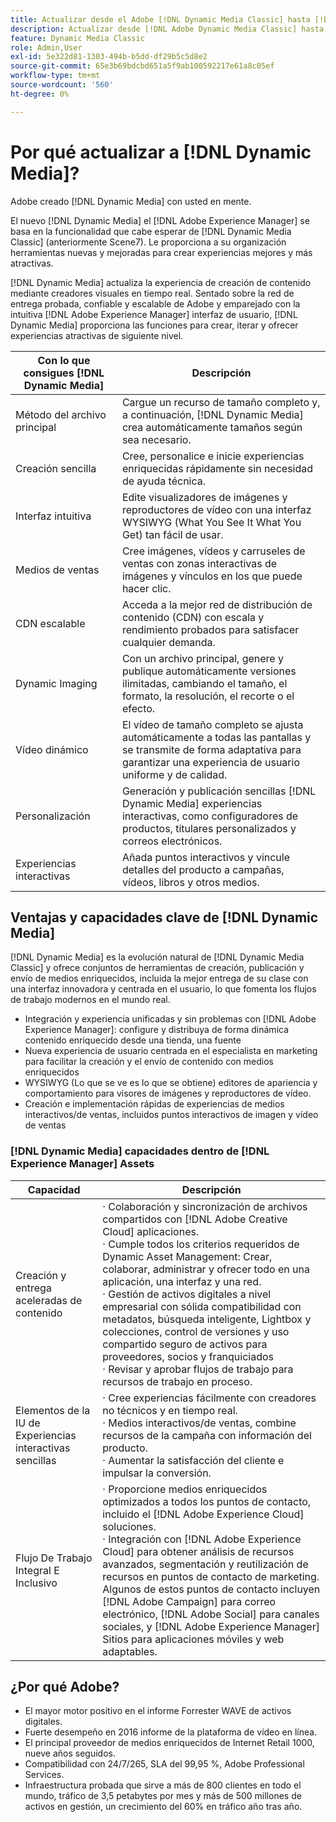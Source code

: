 ```yaml
---
title: Actualizar desde el Adobe [!DNL Dynamic Media Classic] hasta [!DNL Dynamic Media] el [!DNL Experience Manager] Assets
description: Actualizar desde [!DNL Adobe Dynamic Media Classic] hasta [!DNL Dynamic Media] el [!DNL Adobe Experience Manager]. Conozca las ventajas y capacidades clave de [!DNL Dynamic Media]. Revise la comparación de listas de funciones, las preguntas frecuentes de actualización y la lista de comprobación de preparación.
feature: Dynamic Media Classic
role: Admin,User
exl-id: 5e322d81-1303-494b-b5dd-df29b5c5d8e2
source-git-commit: 65e3b69bdcbd651a5f9ab100592217e61a8c05ef
workflow-type: tm+mt
source-wordcount: '560'
ht-degree: 0%

---
```


# Por qué actualizar a [!DNL Dynamic Media]?

Adobe creado [!DNL Dynamic Media] con usted en mente.

El nuevo [!DNL Dynamic Media] el [!DNL Adobe Experience Manager] se basa en la funcionalidad que cabe esperar de [!DNL Dynamic Media Classic] (anteriormente Scene7). Le proporciona a su organización herramientas nuevas y mejoradas para crear experiencias mejores y más atractivas.

[!DNL Dynamic Media] actualiza la experiencia de creación de contenido mediante creadores visuales en tiempo real. Sentado sobre la red de entrega probada, confiable y escalable de Adobe y emparejado con la intuitiva [!DNL Adobe Experience Manager] interfaz de usuario, [!DNL Dynamic Media] proporciona las funciones para crear, iterar y ofrecer experiencias atractivas de siguiente nivel.

| Con lo que consigues [!DNL Dynamic Media] | Descripción |
| --- | --- |
| Método del archivo principal | Cargue un recurso de tamaño completo y, a continuación, [!DNL Dynamic Media] crea automáticamente tamaños según sea necesario. |
| Creación sencilla | Cree, personalice e inicie experiencias enriquecidas rápidamente sin necesidad de ayuda técnica. |
| Interfaz intuitiva | Edite visualizadores de imágenes y reproductores de vídeo con una interfaz WYSIWYG (What You See It What You Get) tan fácil de usar. |
| Medios de ventas | Cree imágenes, vídeos y carruseles de ventas con zonas interactivas de imágenes y vínculos en los que puede hacer clic. |
| CDN escalable | Acceda a la mejor red de distribución de contenido (CDN) con escala y rendimiento probados para satisfacer cualquier demanda. |
| Dynamic Imaging | Con un archivo principal, genere y publique automáticamente versiones ilimitadas, cambiando el tamaño, el formato, la resolución, el recorte o el efecto. |
| Vídeo dinámico | El vídeo de tamaño completo se ajusta automáticamente a todas las pantallas y se transmite de forma adaptativa para garantizar una experiencia de usuario uniforme y de calidad. |
| Personalización | Generación y publicación sencillas [!DNL Dynamic Media] experiencias interactivas, como configuradores de productos, titulares personalizados y correos electrónicos. |
| Experiencias interactivas | Añada puntos interactivos y vincule detalles del producto a campañas, vídeos, libros y otros medios. |

## Ventajas y capacidades clave de [!DNL Dynamic Media]

[!DNL Dynamic Media] es la evolución natural de [!DNL Dynamic Media Classic] y ofrece conjuntos de herramientas de creación, publicación y envío de medios enriquecidos, incluida la mejor entrega de su clase con una interfaz innovadora y centrada en el usuario, lo que fomenta los flujos de trabajo modernos en el mundo real.

* Integración y experiencia unificadas y sin problemas con [!DNL Adobe Experience Manager]: configure y distribuya de forma dinámica contenido enriquecido desde una tienda, una fuente
* Nueva experiencia de usuario centrada en el especialista en marketing para facilitar la creación y el envío de contenido con medios enriquecidos
* WYSIWYG (Lo que se ve es lo que se obtiene) editores de apariencia y comportamiento para visores de imágenes y reproductores de vídeo.
* Creación e implementación rápidas de experiencias de medios interactivos/de ventas, incluidos puntos interactivos de imagen y vídeo de ventas

### [!DNL Dynamic Media] capacidades dentro de [!DNL Experience Manager] Assets

| Capacidad | Descripción |
| --- | --- |
| Creación y entrega aceleradas de contenido | · Colaboración y sincronización de archivos compartidos con [!DNL Adobe Creative Cloud] aplicaciones.<br>· Cumple todos los criterios requeridos de Dynamic Asset Management: Crear, colaborar, administrar y ofrecer todo en una aplicación, una interfaz y una red.<br>· Gestión de activos digitales a nivel empresarial con sólida compatibilidad con metadatos, búsqueda inteligente, Lightbox y colecciones, control de versiones y uso compartido seguro de activos para proveedores, socios y franquiciados<br>· Revisar y aprobar flujos de trabajo para recursos de trabajo en proceso. |
| Elementos de la IU de Experiencias interactivas sencillas | · Cree experiencias fácilmente con creadores no técnicos y en tiempo real.<br>· Medios interactivos/de ventas, combine recursos de la campaña con información del producto.<br>· Aumentar la satisfacción del cliente e impulsar la conversión. |
| Flujo De Trabajo Integral E Inclusivo | · Proporcione medios enriquecidos optimizados a todos los puntos de contacto, incluido el [!DNL Adobe Experience Cloud] soluciones.<br>· Integración con [!DNL Adobe Experience Cloud] para obtener análisis de recursos avanzados, segmentación y reutilización de recursos en puntos de contacto de marketing. Algunos de estos puntos de contacto incluyen [!DNL Adobe Campaign] para correo electrónico, [!DNL Adobe Social] para canales sociales, y [!DNL Adobe Experience Manager] Sitios para aplicaciones móviles y web adaptables. |

## ¿Por qué Adobe?

* El mayor motor positivo en el informe Forrester WAVE de activos digitales.
* Fuerte desempeño en 2016 informe de la plataforma de vídeo en línea.
* El principal proveedor de medios enriquecidos de Internet Retail 1000, nueve años seguidos.
* Compatibilidad con 24/7/265, SLA del 99,95 %, Adobe Professional Services.
* Infraestructura probada que sirve a más de 800 clientes en todo el mundo, tráfico de 3,5 petabytes por mes y más de 500 millones de activos en gestión, un crecimiento del 60% en tráfico año tras año.
